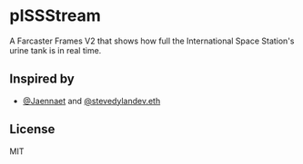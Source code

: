 # pISSStream 

A Farcaster Frames V2 that shows how full the International Space Station's urine tank is in real time.

## Inspired by

- [@Jaennaet](https://github.com/Jaennaet/pISSStream) and [@stevedylandev.eth](https://warpcast.com/stevedylandev.eth/0xb032d00b)

## License

MIT
